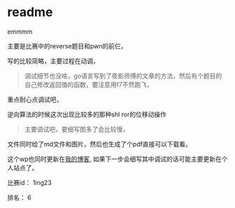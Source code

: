 # readme

emmmm

主要是比赛中的reverse题目和pwn的前仨，

写的比较简略，主要过程在动调，

>    调试细节也没啥，go语言写到了夜影师傅的文章的方法，然后有个题目的自己修改返回值的函数，要注意用f7不然跑飞，

重点耐心点调试吧，

逆向算法的时候这次出现比较多的那种shl  ror的位移动操作

>    主要调试吧，要细写图多了会比较慢，

文件同时给了md文件和图片，然后也生成了个pdf直接可以下载看。

这个wp也同时更新在[我的博客](https://lingze.xyz/), 如果下一步会细写其中调试的话可能主要更新在个人站点了。

比赛id： 1ing23

排名： 6 